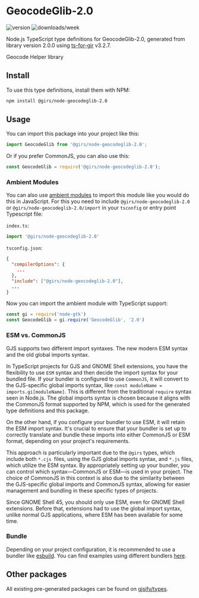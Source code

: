 
# GeocodeGlib-2.0

![version](https://img.shields.io/npm/v/@girs/node-geocodeglib-2.0)
![downloads/week](https://img.shields.io/npm/dw/@girs/node-geocodeglib-2.0)


Node.js TypeScript type definitions for GeocodeGlib-2.0, generated from library version 2.0.0 using [ts-for-gir](https://github.com/gjsify/ts-for-gir) v3.2.7.

Geocode Helper library

## Install

To use this type definitions, install them with NPM:
```bash
npm install @girs/node-geocodeglib-2.0
```

## Usage

You can import this package into your project like this:
```ts
import GeocodeGlib from '@girs/node-geocodeglib-2.0';
```

Or if you prefer CommonJS, you can also use this:
```ts
const GeocodeGlib = require('@girs/node-geocodeglib-2.0');
```

### Ambient Modules

You can also use [ambient modules](https://github.com/gjsify/ts-for-gir/tree/main/packages/cli#ambient-modules) to import this module like you would do this in JavaScript.
For this you need to include `@girs/node-geocodeglib-2.0` or `@girs/node-geocodeglib-2.0/import` in your `tsconfig` or entry point Typescript file:

`index.ts`:
```ts
import '@girs/node-geocodeglib-2.0'
```

`tsconfig.json`:
```json
{
  "compilerOptions": {
    ...
  },
  "include": ["@girs/node-geocodeglib-2.0"],
  ...
}
```

Now you can import the ambient module with TypeScript support: 

```ts
const gi = require('node-gtk')
const GeocodeGlib = gi.require('GeocodeGlib', '2.0')
```



### ESM vs. CommonJS

GJS supports two different import syntaxes. The new modern ESM syntax and the old global imports syntax.

In TypeScript projects for GJS and GNOME Shell extensions, you have the flexibility to use `ESM` syntax and then decide the import syntax for your bundled file. If your bundler is configured to use `CommonJS`, it will convert to the GJS-specific global imports syntax, like `const moduleName = imports.gi[moduleName]`. This is different from the traditional `require` syntax seen in Node.js. The global imports syntax is chosen because it aligns with the CommonJS format supported by NPM, which is used for the generated type definitions and this package.

On the other hand, if you configure your bundler to use ESM, it will retain the ESM import syntax. It's crucial to ensure that your bundler is set up to correctly translate and bundle these imports into either CommonJS or ESM format, depending on your project's requirements.

This approach is particularly important due to the `@girs` types, which include both `*.cjs `files, using the GJS global imports syntax, and `*.js` files, which utilize the ESM syntax. By appropriately setting up your bundler, you can control which syntax—CommonJS or ESM—is used in your project. The choice of CommonJS in this context is also due to the similarity between the GJS-specific global imports and CommonJS syntax, allowing for easier management and bundling in these specific types of projects.

Since GNOME Shell 45, you should only use ESM, even for GNOME Shell extensions. Before that, extensions had to use the global import syntax, unlike normal GJS applications, where ESM has been available for some time.

### Bundle

Depending on your project configuration, it is recommended to use a bundler like [esbuild](https://esbuild.github.io/). You can find examples using different bundlers [here](https://github.com/gjsify/ts-for-gir/tree/main/examples).

## Other packages

All existing pre-generated packages can be found on [gjsify/types](https://github.com/gjsify/types).

